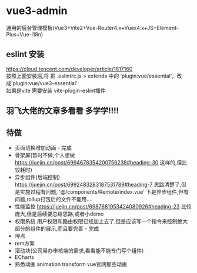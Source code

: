 # vue3-admin
通用的后台管理模板(Vue3+Vite2+Vue-Router4.x+Vuex4.x+JS+Element-Plus+Vue-i18n)


## eslint 安装
https://cloud.tencent.com/developer/article/1817160
<br>
按照上面安装后,将 把 .eslintrc.js > extends 中的 ‘plugin:vue/essential’，改成’plugin:vue/vue3-essential’
<br>
如果是vite  需要安装 vite-plugin-eslint插件


## 羽飞大佬的文章多看看  多学学!!!!

## 待做
+ 页面切换增加动画 - 完成
+ 骨架屏(暂时不做,个人想做 https://juejin.cn/post/6994678354200756238#heading-30 这样的,但比较耗时)
+ 异步组件(后端控制) https://juejin.cn/post/6992483283187531789#heading-7 思路清楚了,但是实施过程有问题, '@/components/Remote/index.vue' 下是异步组件,但有问题,rollup打包后的文件不能用....
+ 性能监控 https://juejin.cn/post/6987681953424080926#heading-23 比较庞大,但是后续要总结思路,或者小demo
+ 权限系统 用户权限和路由权限已经加上去了,但是应该写一个指令来控制绝大部分的组件的展示,而且要完善 - 完成
+ 埋点
+ rem方案
+ 滚动块(公司易办审核端的需求,看看能不能专门写个组件)
+ ECharts
+ 熟悉动画 animation  transform  vue官网那些动画